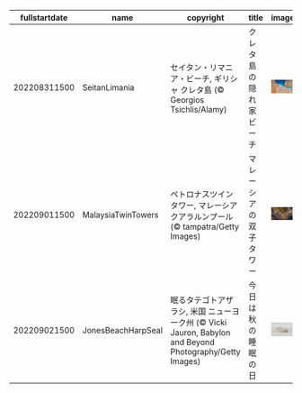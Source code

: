 |fullstartdate|name|copyright|title|image|
|--|--|--|--|--|
202208311500|SeitanLimania|セイタン・リマニア・ビーチ, ギリシャ クレタ島 (© Georgios Tsichlis/Alamy)|クレタ島の隠れ家ビーチ|![](/ja-JP/2022/09/202208311500SeitanLimania.jpg)|
202209011500|MalaysiaTwinTowers|ペトロナスツインタワー, マレーシア クアラルンプール (© tampatra/Getty Images)|マレーシアの双子タワー|![](/ja-JP/2022/09/202209011500MalaysiaTwinTowers.jpg)|
202209021500|JonesBeachHarpSeal|眠るタテゴトアザラシ, 米国 ニューヨーク州  (© Vicki Jauron, Babylon and Beyond Photography/Getty Images)|今日は秋の睡眠の日|![](/ja-JP/2022/09/202209021500JonesBeachHarpSeal.jpg)|
